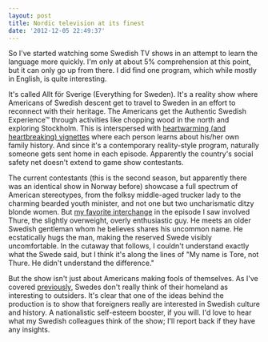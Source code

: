 ```yaml
---
layout: post
title: Nordic television at its finest
date: '2012-12-05 22:49:37'
---
```



So I've started watching some Swedish TV shows in an attempt to learn the language more quickly. I'm only at about 5% comprehension at this point, but it can only go up from there. I did find one program, which while mostly in English, is quite interesting.

It's called Allt för Sverige (Everything for Sweden). It's a reality show where Americans of Swedish descent get to travel to Sweden in an effort to reconnect with their heritage. The Americans get the Authentic Swedish Experience™ through activities like chopping wood in the north and exploring Stockholm. This is interspersed with [heartwarming (and heartbreaking) vignettes](http://www.youtube.com/watch?list=PLtm161ZQwfImmSJOnOG6DrTrr_yGN2I8c&feature=player_detailpage&v=iEwqD0hXIag#t=830s "heartwarming (and heartbreaking) vignettes") where each person learns about his/her own family history. And since it's a contemporary reality-style program, naturally someone gets sent home in each episode. Apparently the country's social safety net doesn't extend to game show contestants.

The current contestants (this is the second season, but apparently there was an identical show in Norway before) showcase a full spectrum of American stereotypes, from the folksy middle-aged trucker lady to the charming bearded youth minister, and not one but two uncharismatic ditzy blonde women. But [my favorite interchange](http://www.youtube.com/watch?list=PLtm161ZQwfImmSJOnOG6DrTrr_yGN2I8c&feature=player_detailpage&v=iEwqD0hXIag#t=299s) in the episode I saw involved Thure, the slightly overweight, overly enthusiastic guy. He meets an older Swedish gentleman whom he believes shares his uncommon name. He ecstatically hugs the man, making the reserved Swede visibly uncomfortable. In the cutaway that follows, I couldn't understand exactly what the Swede said, but I think it's along the lines of "My name is Tore, not Thure. He didn't understand the difference."

But the show isn't just about Americans making fools of themselves. As I've covered [previously](http://blog.meshul.am/2012/10/some-convenient-swedish-stereotypes/ "Some convenient Swedish stereotypes"), Swedes don't really think of their homeland as interesting to outsiders. It's clear that one of the ideas behind the production is to show that foreigners really are interested in Swedish culture and history. A nationalistic self-esteem booster, if you will. I'd love to hear what my Swedish colleagues think of the show; I'll report back if they have any insights.


